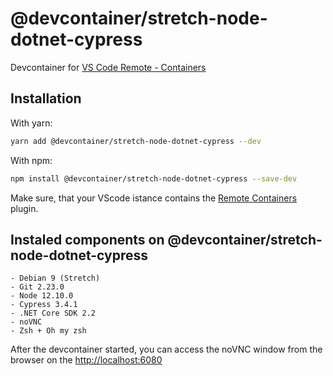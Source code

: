 # @devcontainer/stretch-node-dotnet-cypress
Devcontainer for [VS Code Remote - Containers](https://code.visualstudio.com/docs/remote/containers)

## Installation

With yarn:
```bash
yarn add @devcontainer/stretch-node-dotnet-cypress --dev
```

With npm:
```bash
npm install @devcontainer/stretch-node-dotnet-cypress --save-dev
```

Make sure, that your VScode istance contains the [Remote Containers](https://marketplace.visualstudio.com/items?itemName=ms-vscode-remote.remote-containers) plugin.

## Instaled components on @devcontainer/stretch-node-dotnet-cypress

    - Debian 9 (Stretch)
    - Git 2.23.0
    - Node 12.10.0
    - Cypress 3.4.1
    - .NET Core SDK 2.2
    - noVNC 
    - Zsh + Oh my zsh

After the devcontainer started, you can access the noVNC window from the browser on the [http://localhost:6080](http://localhost:6080)
